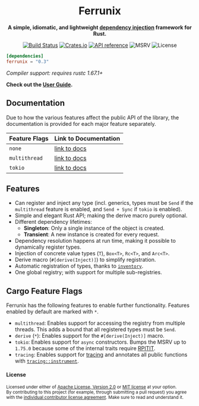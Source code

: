 <div align="center">
  <h1>Ferrunix</h1>
  <p>
    <strong>A simple, idiomatic, and lightweight <a href="https://en.wikipedia.org/wiki/Dependency_injection">dependency injection</a> framework for Rust.</strong>
  </p>
  <p>

[![Build Status](https://github.com/leandros/ferrunix/actions/workflows/ci.yml/badge.svg)](https://github.com/leandros/ferrunix/actions)
[![Crates.io](https://img.shields.io/crates/v/ferrunix.svg)](https://crates.io/crates/ferrunix)
[![API reference](https://docs.rs/ferrunix/badge.svg)](https://docs.rs/ferrunix/)
![MSRV](https://img.shields.io/crates/msrv/ferrunix)
![License](https://img.shields.io/crates/l/ferrunix.svg)

  </p>
</div>

```toml
[dependencies]
ferrunix = "0.3"
```

*Compiler support: requires rustc 1.67.1+*

**Check out the [User Guide](https://leandros.github.io/ferrunix/user-guide/first-steps.html).**


## Documentation

Due to how the various features affect the public API of the library, the
documentation is provided for each major feature separately.

|    Feature Flags    | Link to Documentation |
| ------------------- | --------------------- |
| `none`              | [link to docs](https://leandros.github.io/ferrunix/docs-default/ferrunix/)     |
| `multithread`       | [link to docs](https://leandros.github.io/ferrunix/docs-multithread/ferrunix/) |
| `tokio`             | [link to docs](https://leandros.github.io/ferrunix/docs-multithread/ferrunix/) |


## Features

- Can register and inject any type (incl. generics, types must be `Send` if the
  `multithread` feature is enabled, and `Send + Sync` if `tokio` is enabled).
- Simple and elegant Rust API; making the derive macro purely optional.
- Different dependency lifetimes:
    - **Singleton**: Only a single instance of the object is created.
    - **Transient**: A new instance is created for every request.
- Dependency resolution happens at run time, making it possible to dynamically
  register types.
- Injection of concrete value types (`T`), `Box<T>`, `Rc<T>`, and `Arc<T>`.
- Derive macro (`#[derive(Inject)]`) to simplify registration.
- Automatic registration of types, thanks to
  [`inventory`](https://docs.rs/inventory/latest/inventory/).
- One global registry; with support for multiple sub-registries.


## Cargo Feature Flags

Ferrunix has the following features to enable further functionality.
Features enabled by default are marked with `*`.

- `multithread`: Enables support for accessing the registry from multiple
    threads. This adds a bound that all registered types must be `Send`.
- `derive` (`*`): Enables support for the `#[derive(Inject)]` macro.
- `tokio`: Enables support for `async` constructors. Bumps the MSRV up to
    `1.75.0` because some of the internal traits require
    [RPITIT](https://blog.rust-lang.org/2023/12/21/async-fn-rpit-in-traits.html#whats-stabilizing).
- `tracing`: Enables support for [tracing](https://docs.rs/tracing/latest/tracing/index.html) and annotates all public functions with
    [`tracing::instrument`](https://docs.rs/tracing/latest/tracing/attr.instrument.html).

#### License

<sup>
Licensed under either of <a href="LICENSE-APACHE">Apache License, Version
2.0</a> or <a href="LICENSE-MIT">MIT license</a> at your option.
</sup>

<br>

<sub>
By contributing to this project (for example, through submitting a pull
request) you agree with the <a
href="https://github.com/Leandros/ferrunix/blob/master/Contributors-License-Agreement.md">individual
contributor license agreement</a>. Make sure to read and understand it.
</sub>
